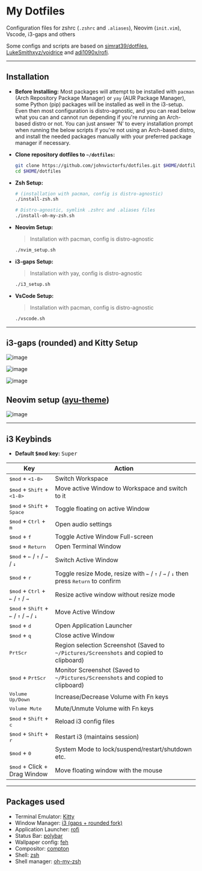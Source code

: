 # My Dotfiles

Configuration files for zshrc (`.zshrc` and `.aliases`), Neovim (`init.vim`), Vscode, i3-gaps and others

Some configs and scripts are based on [simrat39/dotfiles](https://github.com/simrat39/dotfiles), [LukeSmithxyz/voidrice](https://github.com/LukeSmithxyz/voidrice) and [adi1090x/rofi](https://github.com/adi1090x/rofi).

---

## Installation

- **Before Installing:** Most packages will attempt to be installed with `pacman` (Arch Repository Package Manager) or `yay` (AUR Package Manager), some Python (pip) packages will be installed as well in the i3-setup. Even then most configuration is distro-agnostic, and you can read below what you can and cannot run depending if you're running an Arch-based distro or not. You can just answer 'N' to every installation prompt when running the below scripts if you're not using an Arch-based distro, and install the needed packages manually with your preferred package manager if necessary.

- **Clone repository dotfiles to `~/dotfiles`:**
  ```bash
  git clone https://github.com/johnvictorfs/dotfiles.git $HOME/dotfiles
  cd $HOME/dotfiles
  ```

- **Zsh Setup:**
  ```bash
  # (installation with pacman, config is distro-agnostic)
  ./install-zsh.sh

  # Distro-agnostic, symlink .zshrc and .aliases files
  ./install-oh-my-zsh.sh
  ```

- **Neovim Setup:**
  > Installation with pacman, config is distro-agnostic

  ```bash
  ./nvim_setup.sh
  ```

- **i3-gaps Setup:**
  > Installation with yay, config is distro-agnostic

  ```bash
  ./i3_setup.sh
  ```

- **VsCode Setup:**
  > Installation with pacman, config is distro-agnostic

  ```bash
  ./vscode.sh
  ```

---

## i3-gaps (rounded) and Kitty Setup

![image](https://user-images.githubusercontent.com/37747572/77350016-aa2eea00-6d1a-11ea-998d-2601ce02ed8a.png)

![image](https://user-images.githubusercontent.com/37747572/77351467-95535600-6d1c-11ea-99ad-4b4bc4561922.png)

![image](https://user-images.githubusercontent.com/37747572/77351585-bb78f600-6d1c-11ea-9b7e-edbe30eadf9e.png)

## Neovim setup ([ayu-theme](https://github.com/ayu-theme/ayu-vim))

![image](https://user-images.githubusercontent.com/37747572/77350088-c468c800-6d1a-11ea-833d-44dac60a4d49.png)

---

## i3 Keybinds

- **Default <kbd>$mod</kbd> key:** <kbd>Super</kbd>

| Key | Action |
|-----|--------|
| <kbd>$mod</kbd> + <kbd><1-8></kbd> | Switch Workspace |
| <kbd>$mod</kbd> + <kbd>Shift</kbd> + <kbd><1-8></kbd> | Move active Window to Workspace and switch to it |
| <kbd>$mod</kbd> + <kbd>Shift</kbd> + <kbd>Space</kbd> | Toggle floating on active Window |
| <kbd>$mod</kbd> + <kbd>Ctrl</kbd> + <kbd>m</kbd> | Open audio settings |
| <kbd>$mod</kbd> + <kbd>f</kbd> | Toggle Active Window Full-screen |
| <kbd>$mod</kbd> + <kbd>Return</kbd> | Open Terminal Window |
| <kbd>$mod</kbd> + <kbd>&larr;</kbd> / <kbd>&uarr;</kbd> / <kbd>&rarr;</kbd> / <kbd>&darr;</kbd> | Switch Active Window |
| <kbd>$mod</kbd> + <kbd>r</kbd> | Toggle resize Mode, resize with <kbd>&larr;</kbd> / <kbd>&uarr;</kbd> / <kbd>&rarr;</kbd> / <kbd>&darr;</kbd> then press <kbd>Return</kbd> to confirm |
| <kbd>$mod</kbd> + <kbd>Ctrl</kbd> + <kbd>&larr;</kbd> / <kbd>&uarr;</kbd> / <kbd>&rarr;</kbd> | Resize active window without resize mode |
| <kbd>$mod</kbd> + <kbd>Shift</kbd> + <kbd>&larr;</kbd> / <kbd>&uarr;</kbd> / <kbd>&rarr;</kbd> / <kbd>&darr;</kbd> | Move Active Window |
| <kbd>$mod</kbd> + <kbd>d</kbd> | Open Application Launcher |
| <kbd>$mod</kbd> + <kbd>q</kbd> | Close active Window |
| <kbd>PrtScr</kbd> | Region selection Screenshot (Saved to `~/Pictures/Screenshots` and copied to clipboard) |
| <kbd>$mod</kbd> + <kbd>PrtScr</kbd> | Monitor Screenshot (Saved to `~/Pictures/Screenshots` and copied to clipboard) |
| <kbd>Volume Up/Down</kbd> | Increase/Decrease Volume with Fn keys |
| <kbd>Volume Mute</kbd> | Mute/Unmute Volume with Fn keys |
| <kbd>$mod</kbd> + <kbd>Shift</kbd> + <kbd>c</kbd> | Reload i3 config files |
| <kbd>$mod</kbd> + <kbd>Shift</kbd> + <kbd>r</kbd> | Restart i3 (maintains session) |
| <kbd>$mod</kbd> + <kbd>0</kbd> | System Mode to lock/suspend/restart/shutdown etc. |
| <kbd>$mod</kbd> + Click + Drag Window | Move floating window with the mouse |

---

## Packages used

- Terminal Emulator: [Kitty](https://github.com/kovidgoyal/kitty)
- Window Manager: [i3 (gaps + rounded fork)](https://github.com/resloved/i3)
- Application Launcher: [rofi](https://github.com/davatorium/rofi)
- Status Bar: [polybar](https://github.com/polybar/polybar)
- Wallpaper config: [feh](https://github.com/derf/feh)
- Compositor: [compton](https://github.com/tryone144/compton)
- Shell: [zsh](https://www.zsh.org/)
- Shell manager: [oh-my-zsh](https://github.com/ohmyzsh/ohmyzsh)

